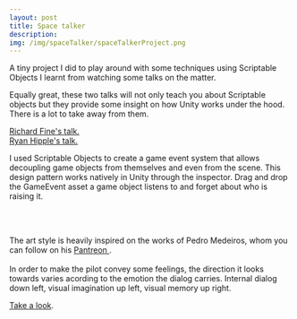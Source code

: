 ```yaml
---
layout: post
title: Space talker
description:
img: /img/spaceTalker/spaceTalkerProject.png
---
```


A tiny project I did to play around with some techniques using Scriptable Objects I learnt from watching some talks on the matter. <br>

Equally great, these two talks will not only teach you about Scriptable objects but they provide some insight on how Unity works under the hood. There is a lot to take away from them. <br>

<a href = "https://www.youtube.com/watch?v=6vmRwLYWNRo" target="_blank"> Richard Fine's talk. </a> <br>
<a href = "https://www.youtube.com/watch?v=raQ3iHhE_Kk" target="_blank"> Ryan Hipple's talk. </a> <br>

I used Scriptable Objects to create a game event system that allows decoupling game objects from themselves and even from the scene. This design pattern works natively in Unity through the inspector. Drag and drop the GameEvent asset a game object listens to and forget about who is raising it.

<div class="img_row">
	<img class="col two" src="{{ site.baseurl }}/img/spaceTalker/spaceTalker3.png" alt="" title="Android screenshot"/>
	<img class="col one" src="{{ site.baseurl }}/img/spaceTalker/spaceTalker2.png" alt="" title="Unity editor"/>
</div>
<br>

The art style is heavily inspired on the works of Pedro Medeiros, whom you can follow on his <a href="https://www.patreon.com/saint11" target="_blank"> Pantreon </a>.
<br>
<br>
In order to make the pilot convey some feelings, the direction it looks towards varies acording to the emotion the dialog carries. Internal dialog down left, visual imagination up left, visual memory up right.

<a class="gameLink" href="{{ site.baseurl }}/webgl/spaceTalker/index.html" target="_blank">Take a look</a>.
